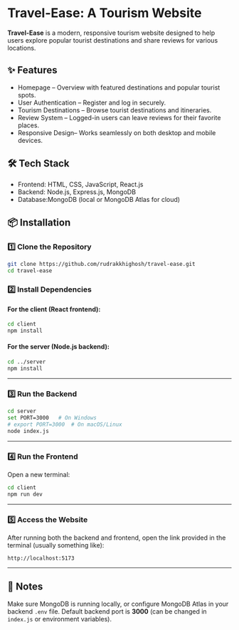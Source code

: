 
# Travel-Ease: A Tourism Website

**Travel-Ease** is a modern, responsive tourism website designed to help users explore popular tourist destinations and share reviews for various locations.

## ✨ Features
- Homepage – Overview with featured destinations and popular tourist spots.
- User Authentication – Register and log in securely.
- Tourism Destinations – Browse tourist destinations and itineraries.
- Review System – Logged-in users can leave reviews for their favorite places.
- Responsive Design– Works seamlessly on both desktop and mobile devices.

## 🛠 Tech Stack
- Frontend: HTML, CSS, JavaScript, React.js  
- Backend: Node.js, Express.js, MongoDB  
- Database:MongoDB (local or MongoDB Atlas for cloud)  

## 📦 Installation



### 1️⃣ Clone the Repository
```bash
git clone https://github.com/rudrakkhighosh/travel-ease.git
cd travel-ease
````

### 2️⃣ Install Dependencies

#### For the client (React frontend):

```bash
cd client
npm install
```

#### For the server (Node.js backend):

```bash
cd ../server
npm install
```

---

### 3️⃣ Run the Backend

```bash
cd server
set PORT=3000   # On Windows
# export PORT=3000  # On macOS/Linux
node index.js
```

---

### 4️⃣ Run the Frontend

Open a new terminal:

```bash
cd client
npm run dev
```

---

### 5️⃣ Access the Website

After running both the backend and frontend, open the link provided in the terminal (usually something like):

```
http://localhost:5173
```

---

## 📌 Notes

Make sure MongoDB is running locally, or configure MongoDB Atlas in your backend `.env` file.
Default backend port is **3000** (can be changed in `index.js` or environment variables).

